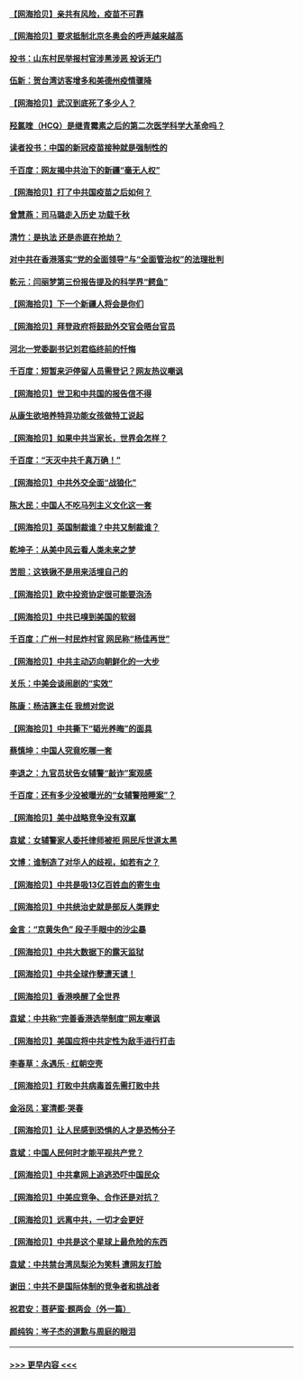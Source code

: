 #### [【网海拾贝】亲共有风险，疫苗不可靠](../pages/nsc993/n12872224.md?t=04120252) 
#### [【网海拾贝】要求抵制北京冬奥会的呼声越来越高](../pages/nsc993/n12868962.md?t=04120252) 
#### [投书：山东村民举报村官涉黑涉恶 投诉无门](../pages/nsc993/n12869726.md?t=04120252) 
#### [伍新：贺台湾访客增多和美德州疫情骤降](../pages/nsc993/n12865651.md?t=04120252) 
#### [【网海拾贝】武汉到底死了多少人？](../pages/nsc993/n12863707.md?t=04120252) 
#### [羟氯喹（HCQ）是继青霉素之后的第二次医学科学大革命吗？](../pages/nsc993/n12638564.md?t=04120252) 
#### [读者投书：中国的新冠疫苗接种就是强制性的](../pages/nsc993/n12859932.md?t=04120252) 
#### [千百度：网友揭中共治下的新疆“毫无人权”](../pages/nsc993/n12858385.md?t=04120252) 
#### [【网海拾贝】打了中共国疫苗之后如何？](../pages/nsc993/n12857866.md?t=04120252) 
#### [曾慧燕：司马璐走入历史 功载千秋](../pages/nsc993/n12856996.md?t=04120252) 
#### [清竹：是执法 还是赤匪在抢劫？](../pages/nsc993/n12856952.md?t=04120252) 
#### [对中共在香港落实“党的全面领导”与“全面管治权”的法理批判](../pages/nsc993/n12856929.md?t=04120252) 
#### [乾元：闫丽梦第三份报告提及的科学界“鳄鱼”](../pages/nsc993/n12855985.md?t=04120252) 
#### [【网海拾贝】下一个新疆人将会是你们](../pages/nsc993/n12855864.md?t=04120252) 
#### [【网海拾贝】拜登政府将鼓励外交官会晤台官员](../pages/nsc993/n12853615.md?t=04120252) 
#### [河北一党委副书记刘君临终前的忏悔](../pages/nsc993/n12849420.md?t=04120252) 
#### [千百度：短暂来沪停留人员需登记？网友热议嘲讽](../pages/nsc993/n12853497.md?t=04120252) 
#### [【网海拾贝】世卫和中共国的报告信不得](../pages/nsc993/n12850902.md?t=04120252) 
#### [从康生欲培养特异功能女孩做特工说起](../pages/nsc993/n12849289.md?t=04120252) 
#### [【网海拾贝】如果中共当家长，世界会怎样？](../pages/nsc993/n12848436.md?t=04120252) 
#### [千百度：“天灭中共千真万确！”](../pages/nsc993/n12845659.md?t=04120252) 
#### [【网海拾贝】中共外交全面“战狼化”](../pages/nsc993/n12845607.md?t=04120252) 
#### [陈大民：中国人不吃马列主义文化这一套](../pages/nsc993/n12842496.md?t=04120252) 
#### [【网海拾贝】英国制裁谁？中共又制裁谁？](../pages/nsc993/n12840909.md?t=04120252) 
#### [乾坤子：从美中风云看人类未来之梦](../pages/nsc993/n12840590.md?t=04120252) 
#### [苦胆：这铁锹不是用来活埋自己的](../pages/nsc993/n12839512.md?t=04120252) 
#### [【网海拾贝】欧中投资协定很可能要泡汤](../pages/nsc993/n12835122.md?t=04120252) 
#### [【网海拾贝】中共已嗅到美国的软弱](../pages/nsc993/n12832411.md?t=04120252) 
#### [千百度：广州一村民炸村官 网民称“杨佳再世”](../pages/nsc993/n12832380.md?t=04120252) 
#### [【网海拾贝】中共主动迈向朝鲜化的一大步](../pages/nsc993/n12829887.md?t=04120252) 
#### [关乐：中美会谈闹剧的“实效”](../pages/nsc993/n12826698.md?t=04120252) 
#### [陈康：杨洁篪主任  我想对您说](../pages/nsc993/n12826609.md?t=04120252) 
#### [【网海拾贝】中共撕下“韬光养晦”的面具](../pages/nsc993/n12826459.md?t=04120252) 
#### [蔡慎坤：中国人究竟吃哪一套](../pages/nsc993/n12826010.md?t=04120252) 
#### [李退之：九官员状告女辅警“敲诈”案观感](../pages/nsc993/n12823984.md?t=04120252) 
#### [千百度：还有多少没被曝光的“女辅警陪睡案”？](../pages/nsc993/n12822136.md?t=04120252) 
#### [【网海拾贝】美中战略竞争没有双赢](../pages/nsc993/n12822105.md?t=04120252) 
#### [袁斌：女辅警家人委托律师被拒 网民斥世道太黑](../pages/nsc993/n12822004.md?t=04120252) 
#### [文博：谁制造了对华人的歧视，如若有之？](../pages/nsc993/n12821635.md?t=04120252) 
#### [【网海拾贝】中共是吸13亿百姓血的寄生虫](../pages/nsc993/n12819191.md?t=04120252) 
#### [【网海拾贝】中共统治史就是部反人类罪史](../pages/nsc993/n12816738.md?t=04120252) 
#### [金言：“京黄失色” 段子手眼中的沙尘暴](../pages/nsc993/n12815700.md?t=04120252) 
#### [【网海拾贝】中共大数据下的露天监狱](../pages/nsc993/n12811075.md?t=04120252) 
#### [【网海拾贝】中共全球作孽遭天谴！](../pages/nsc993/n12810258.md?t=04120252) 
#### [【网海拾贝】香港唤醒了全世界](../pages/nsc993/n12809100.md?t=04120252) 
#### [袁斌：中共称“完善香港选举制度”网友嘲讽](../pages/nsc993/n12808994.md?t=04120252) 
#### [【网海拾贝】美国应将中共定性为敌手进行打击](../pages/nsc993/n12806870.md?t=04120252) 
#### [李春草：永遇乐 · 红朝空壳](../pages/nsc993/n12805365.md?t=04120252) 
#### [【网海拾贝】打败中共病毒首先需打败中共](../pages/nsc993/n12803930.md?t=04120252) 
#### [金浴凤：宴清都‧哭春](../pages/nsc993/n12801601.md?t=04120252) 
#### [【网海拾贝】让人民感到恐惧的人才是恐怖分子](../pages/nsc993/n12799347.md?t=04120252) 
#### [袁斌：中国人民何时才能平视共产党？](../pages/nsc993/n12799306.md?t=04120252) 
#### [【网海拾贝】中共拿网上追逃恐吓中国民众](../pages/nsc993/n12796905.md?t=04120252) 
#### [【网海拾贝】中美应竞争、合作还是对抗？](../pages/nsc993/n12794675.md?t=04120252) 
#### [【网海拾贝】远离中共，一切才会更好](../pages/nsc993/n12793572.md?t=04120252) 
#### [【网海拾贝】中共是这个星球上最危险的东西](../pages/nsc993/n12791400.md?t=04120252) 
#### [袁斌：中共禁台湾凤梨沦为笑料 遭网友打脸](../pages/nsc993/n12791335.md?t=04120252) 
#### [谢田：中共不是国际体制的竞争者和挑战者](../pages/nsc993/n12791212.md?t=04120252) 
#### [祝君安：菩萨蛮·题两会（外一篇）](../pages/nsc993/n12786801.md?t=04120252) 
#### [颜纯钩：岑子杰的道歉与周庭的眼泪](../pages/nsc993/n12786775.md?t=04120252) 

----
#### [ >>> 更早内容 <<< ](../indexes/nsc993-earlier.md)
